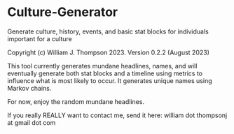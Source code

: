 # Culture-Generator
Generate culture, history, events, and basic stat blocks for individuals important for a culture

Copyright (c) William J. Thompson 2023.
Version 0.2.2 (August 2023)

This tool currently generates mundane headlines, names, and will eventually
generate both stat blocks and a timeline using metrics to influence what is
most likely to occur. It generates unique names using Markov chains.

For now, enjoy the random mundane headlines.

If you really REALLY want to contact me, send it here:
william dot thompsonj at gmail dot com